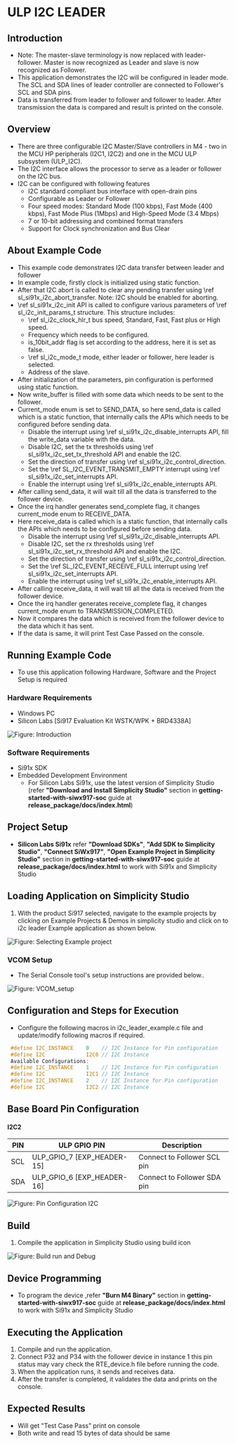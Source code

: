 # ULP I2C LEADER

## Introduction

- Note: The master-slave terminology is now replaced with leader-follower. Master is now recognized as Leader and slave is now recognized as Follower.
- This application demonstrates the I2C will be configured in leader mode. The SCL and SDA lines of leader controller are connected to Follower's SCL and SDA pins.
- Data is transferred from leader to follower and follower to leader. After transmission the data is compared and result is printed on the console.

## Overview

- There are three configurable I2C Master/Slave controllers in M4 - two in the MCU HP peripherals (I2C1, I2C2) and one in the MCU ULP subsystem (ULP_I2C).
- The I2C interface allows the processor to serve as a leader or follower on the I2C bus.
- I2C can be configured with following features
  - I2C standard compliant bus interface with open-drain pins
  - Configurable as Leader or Follower
  - Four speed modes: Standard Mode (100 kbps), Fast Mode (400 kbps), Fast Mode Plus (1Mbps) and High-Speed Mode (3.4 Mbps)
  - 7 or 10-bit addressing and combined format transfers
  - Support for Clock synchronization and Bus Clear

## About Example Code

- This example code demonstrates I2C data transfer between leader and follower
- In example code, firstly clock is initialized using static function.
- After that I2C abort is called to clear any pending transfer using \ref sl_si91x_i2c_abort_transfer. Note: I2C should be enabled for aborting.
- \ref sl_si91x_i2c_init API is called to configure various parameters of \ref sl_i2c_init_params_t structure. This structure includes:
  - \ref sl_i2c_clock_hlr_t bus speed, Standard, Fast, Fast plus or High speed.
  - Frequency which needs to be configured.
  - is_10bit_addr flag is set according to the address, here it is set as false.
  - \ref sl_i2c_mode_t mode, either leader or follower, here leader is selected.
  - Address of the slave.
- After initialization of the parameters, pin configuration is performed using static function.
- Now write_buffer is filled with some data which needs to be sent to the follower.
- Current_mode enum is set to SEND_DATA, so here send_data is called which is a static function, that internally calls the APIs which needs to be configured before sending data.
  - Disable the interrupt using \ref sl_si91x_i2c_disable_interrupts API, fill the write_data variable with the data.
  - Disable I2C, set the tx thresholds using \ref sl_si91x_i2c_set_tx_threshold API and enable the I2C.
  - Set the direction of transfer using \ref sl_si91x_i2c_control_direction.
  - Set the \ref SL_I2C_EVENT_TRANSMIT_EMPTY interrupt using \ref sl_si91x_i2c_set_interrupts API.
  - Enable the interrupt using \ref sl_si91x_i2c_enable_interrupts API.
- After calling send_data, it will wait till all the data is transferred to the follower device.
- Once the irq handler generates send_complete flag, it changes current_mode enum to RECEIVE_DATA.
- Here receive_data is called which is a static function, that internally calls the APIs which needs to be configured before sending data.
  - Disable the interrupt using \ref sl_si91x_i2c_disable_interrupts API.
  - Disable I2C, set the rx thresholds using \ref sl_si91x_i2c_set_rx_threshold API and enable the I2C.
  - Set the direction of transfer using \ref sl_si91x_i2c_control_direction.
  - Set the \ref SL_I2C_EVENT_RECEIVE_FULL interrupt using \ref sl_si91x_i2c_set_interrupts API.
  - Enable the interrupt using \ref sl_si91x_i2c_enable_interrupts API.
- After calling receive_data, it will wait till all the data is received from the follower device.
- Once the irq handler generates receive_complete flag, it changes current_mode enum to TRANSMISSION_COMPLETED.
- Now it compares the data which is received from the follower device to the data which it has sent.
- If the data is same, it will print Test Case Passed on the console.

## Running Example Code

- To use this application following Hardware, Software and the Project Setup is required

### Hardware Requirements

- Windows PC
- Silicon Labs [Si917 Evaluation Kit WSTK/WPK + BRD4338A]

![Figure: Introduction](resources/readme/image507a.png)

### Software Requirements

- Si91x SDK
- Embedded Development Environment
  - For Silicon Labs Si91x, use the latest version of Simplicity Studio (refer **"Download and Install Simplicity Studio"** section in **getting-started-with-siwx917-soc** guide at **release_package/docs/index.html**)

## Project Setup

- **Silicon Labs Si91x** refer **"Download SDKs"**, **"Add SDK to Simplicity Studio"**, **"Connect SiWx917"**, **"Open Example Project in Simplicity Studio"** section in **getting-started-with-siwx917-soc** guide at **release_package/docs/index.html** to work with Si91x and Simplicity Studio

## Loading Application on Simplicity Studio

1. With the product Si917 selected, navigate to the example projects by clicking on Example Projects & Demos
   in simplicity studio and click on to i2c leader Example application as shown below.

![Figure: Selecting Example project](resources/readme/image507b.png)
### VCOM Setup
- The Serial Console tool's setup instructions are provided below..

![Figure: VCOM_setup](resources/readme/vcom.png)

## Configuration and Steps for Execution
- Configure the following macros in i2c_leader_example.c file and update/modify following macros if required.
```C
 #define I2C_INSTANCE    0    // I2C Instance for Pin configuration
 #define I2C             I2C0 // I2C Instance 
 Available Configurations:
 #define I2C_INSTANCE    1    // I2C Instance for Pin configuration
 #define I2C             I2C1 // I2C Instance 
 #define I2C_INSTANCE    2    // I2C Instance for Pin configuration
 #define I2C             I2C2 // I2C Instance 
  ```

## Base Board Pin Configuration
#### I2C2
| PIN | ULP GPIO PIN               | Description                 |
| --- | -------------------------- | --------------------------- |
| SCL | ULP_GPIO_7 [EXP_HEADER-15] | Connect to Follower SCL pin |
| SDA | ULP_GPIO_6 [EXP_HEADER-16] | Connect to Follower SDA pin |

![Figure: Pin Configuration I2C](resources/readme/image507d.png)

## Build

1. Compile the application in Simplicity Studio using build icon

![Figure: Build run and Debug](resources/readme/image507c.png)

## Device Programming

- To program the device ,refer **"Burn M4 Binary"** section in **getting-started-with-siwx917-soc** guide at **release_package/docs/index.html** to work with Si91x and Simplicity Studio

## Executing the Application

1. Compile and run the application.
2. Connect P32 and P34 with the follower device in instance 1 this pin status may vary check the RTE_device.h file before running the code.
3. When the application runs, it sends and receives data.
4. After the transfer is completed, it validates the data and prints on the console.

## Expected Results

- Will get "Test Case Pass" print on console
- Both write and read 15 bytes of data should be same
